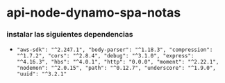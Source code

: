 # api-node-dynamo-spa-notas

### instalar las siguientes dependencias

* `
    "aws-sdk": "^2.247.1",
    "body-parser": "^1.18.3",
    "compression": "^1.7.2",
    "cors": "^2.8.4",
    "debug": "^3.1.0",
    "express": "^4.16.3",
    "hbs": "^4.0.1",
    "http": "0.0.0",
    "moment": "^2.22.1",
    "nodemon": "^2.0.15",
    "path": "^0.12.7",
    "underscore": "^1.9.0",
    "uuid": "^3.2.1"
`